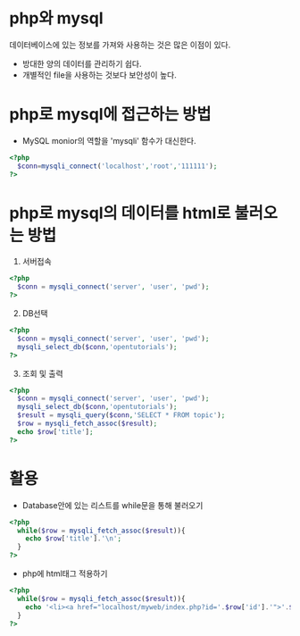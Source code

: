 # php와 mysql
데이터베이스에 있는 정보를 가져와 사용하는 것은 많은 이점이 있다.
* 방대한 양의 데이터를 관리하기 쉽다.
* 개별적인 file을 사용하는 것보다 보안성이 높다.  

# php로 mysql에 접근하는 방법
* MySQL monior의 역할을 'mysqli' 함수가 대신한다.
```php
<?php
  $conn=mysqli_connect('localhost','root','111111');
?>
```
# php로 mysql의 데이터를 html로 불러오는 방법
1. 서버접속
```php
<?php
  $conn = mysqli_connect('server', 'user', 'pwd');
?>
```
2. DB선택
```php
<?php
  $conn = mysqli_connect('server', 'user', 'pwd');
  mysqli_select_db($conn,'opentutorials');
?>
```
3. 조회 및 출력
```php
<?php
  $conn = mysqli_connect('server', 'user', 'pwd');
  mysqli_select_db($conn,'opentutorials');
  $result = mysqli_query($conn,'SELECT * FROM topic');
  $row = mysqli_fetch_assoc($result);
  echo $row['title'];
?>
```

# 활용
* Database안에 있는 리스트를 while문을 통해 불러오기
```php
<?php
  while($row = mysqli_fetch_assoc($result)){
    echo $row['title'].'\n';
  }
?>
```
* php에 html태그 적용하기
```php
<?php
  while($row = mysqli_fetch_assoc($result)){
    echo '<li><a href="localhost/myweb/index.php?id='.$row['id'].'">'.$row['title'].'</a></li>'.'\n';
  }
?>
```
